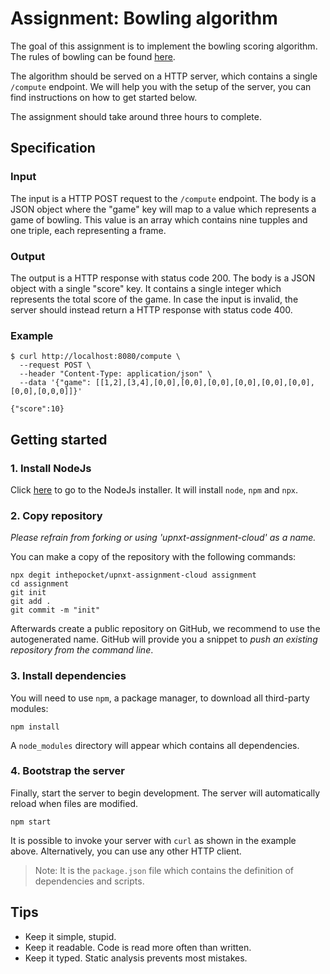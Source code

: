 # Assignment: Bowling algorithm

The goal of this assignment is to implement the bowling scoring algorithm.  
The rules of bowling can be found [here][rules].

The algorithm should be served on a HTTP server, which contains a single `/compute` endpoint. We will help you with the setup of the server, you can find instructions on how to get started below.

The assignment should take around three hours to complete.

## Specification

### Input

The input is a HTTP POST request to the `/compute` endpoint.
The body is a JSON object where the "game" key will map to a value which represents a game of bowling.
This value is an array which contains nine tupples and one triple, each representing a frame.

### Output

The output is a HTTP response with status code 200. The body is a JSON object with a single "score" key. It contains a single integer which represents the total score of the game. In case the input is invalid, the server should instead return a HTTP response with status code 400.

### Example

```
$ curl http://localhost:8080/compute \
  --request POST \
  --header "Content-Type: application/json" \
  --data '{"game": [[1,2],[3,4],[0,0],[0,0],[0,0],[0,0],[0,0],[0,0],[0,0],[0,0,0]]}'

{"score":10}
```

## Getting started

### 1. Install NodeJs

Click [here][node-install] to go to the NodeJs installer. It will install `node`, `npm` and `npx`.

### 2. Copy repository

_Please refrain from forking or using 'upnxt-assignment-cloud' as a name._

You can make a copy of the repository with the following commands:

```
npx degit inthepocket/upnxt-assignment-cloud assignment
cd assignment
git init
git add .
git commit -m "init"
```

Afterwards create a public repository on GitHub, we recommend to use the autogenerated name. GitHub will provide you a snippet to _push an existing repository from the command line_.

### 3. Install dependencies

You will need to use `npm`, a package manager, to download all third-party modules:

```
npm install
```

A `node_modules` directory will appear which contains all dependencies.

### 4. Bootstrap the server

Finally, start the server to begin development. The server will automatically reload when files are modified.

```
npm start
```

It is possible to invoke your server with `curl` as shown in the example above.
Alternatively, you can use any other HTTP client.

> Note: It is the `package.json` file which contains the definition of dependencies and scripts.

## Tips

- Keep it simple, stupid.
- Keep it readable. Code is read more often than written.
- Keep it typed. Static analysis prevents most mistakes.

[rules]: https://www.myactivesg.com/sports/bowling/how-to-play/bowling-rules/how-are-points-determined-in-bowling
[node-install]: https://nodejs.org/en/download/

